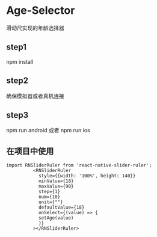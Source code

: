 # Age-Selector
滑动尺实现的年龄选择器
## step1
npm install
## step2
确保模拟器或者真机连接
## step3
npm run android 或者  npm run ios
## 在项目中使用

```
import RNSliderRuler from 'react-native-slider-ruler';
          <RNSliderRuler 
            style={{width: '100%', height: 140}}
            minValue={18}
            maxValue={90}
            step={1}
            num={10}
            unit={""}
            defaultValue={18}
            onSelect={(value) => {
            setAge(value)
            }}
          ></RNSliderRuler>
```

